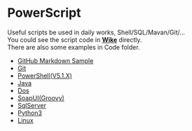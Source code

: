 # PowerScript
Useful scripts be used in daily works, Shell/SQL/Mavan/Git/...  
You could see the script code in **[Wike](https://github.com/bearfly1990/PowerScript/wiki)** directly.  
There are also some examples in Code folder.  
* [GitHub Markdown Sample](https://github.com/bearfly1990/PowerScript/blob/master/GitHub/MarkdownSample.md)
* [Git](https://github.com/bearfly1990/PowerScript/wiki/Git)
* [PowerShell(V5.1.X)](https://github.com/bearfly1990/PowerScript/wiki/PowerShell(V5.1.X)) 
* [Java](https://github.com/bearfly1990/PowerScript/wiki/Java)
* [Dos](https://github.com/bearfly1990/PowerScript/wiki/Dos)
* [SoapUI(Groovy)](https://github.com/bearfly1990/PowerScript/wiki/SoapUI)
* [SqlServer](https://github.com/bearfly1990/PowerScript/wiki/SQLServer)
* [Python3](https://github.com/bearfly1990/PowerScript/wiki/Python3)
* [Linux](https://github.com/bearfly1990/PowerScript/wiki/Linux)
